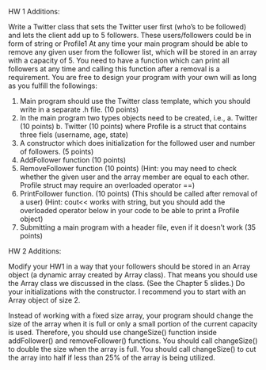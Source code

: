 HW 1 Additions:

Write a Twitter class that sets the Twitter user first (who’s to be followed) and lets the
client add up to 5 followers. These users/followers could be in form of string or Profile1
At any time your main program should be able to remove any given user from the
follower list, which will be stored in an array with a capacity of 5. You need to have a
function which can print all followers at any time and calling this function after a
removal is a requirement. You are free to design your program with your own will as
long as you fulfill the followings:
1. Main program should use the Twitter class template, which you should write in a
separate .h file. (10 points)
2. In the main program two types objects need to be created, i.e.,
a. Twitter<string> (10 points)
b. Twitter<Profile> (10 points)
where Profile is a struct that contains three fiels (username, age, state)
3. A constructor which does initialization for the followed user and number of
followers. (5 points)
4. AddFollower function (10 points)
5. RemoveFollower function (10 points)
(Hint: you may need to check whether the given user and the array member are
equal to each other. Profile struct may require an overloaded operator ==)
6. PrintFollower function. (10 points) (This should be called after removal of a user)
(Hint: cout<< works with string, but you should add the overloaded operator
below in your code to be able to print a Profile object)
7. Submitting a main program with a header file, even if it doesn’t work (35 points)


HW 2 Additions:

Modify your HW1 in a way that your followers should be stored in an Array object (a dynamic array created by Array class). That means you should use the Array class we discussed in the class.  (See the Chapter 5 slides.)
Do your initializations with the constructor. I recommend you to start with an Array object of size 2.

Instead of working with a fixed size array, your program should change the size of the array when it is full or only a small portion of the current capacity is used. Therefore, you should use changeSize() function inside addFollower() and removeFollower() functions.
You should call changeSize() to double the size when the array is full.
You should call changeSize() to cut the array into half if less than 25% of the array is being utilized.
